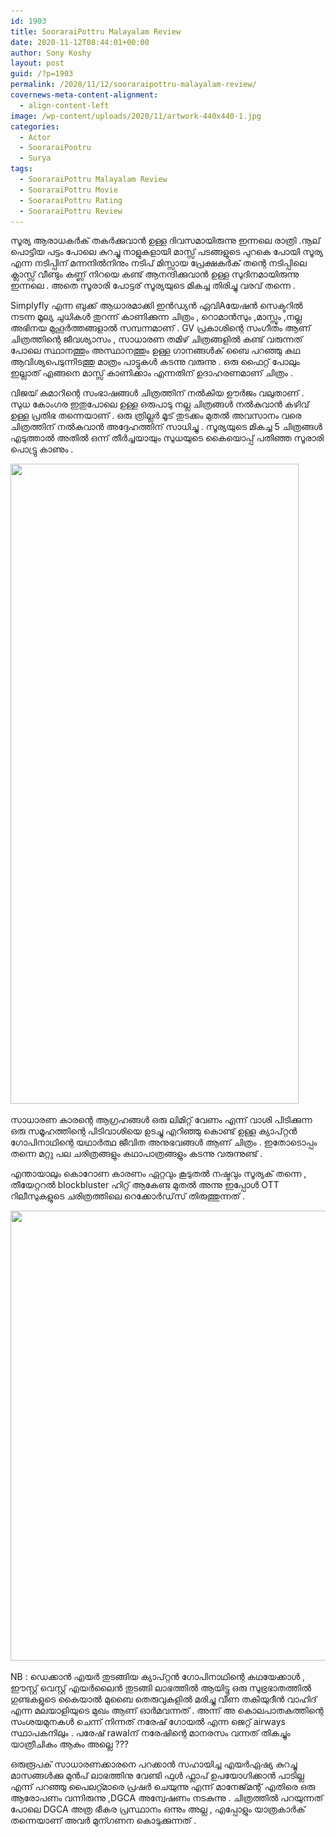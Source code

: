 ```yaml
---
id: 1903
title: SooraraiPottru Malayalam Review
date: 2020-11-12T08:44:01+00:00
author: Sony Koshy
layout: post
guid: /?p=1903
permalink: /2020/11/12/sooraraipottru-malayalam-review/
covernews-meta-content-alignment:
  - align-content-left
image: /wp-content/uploads/2020/11/artwork-440x440-1.jpg
categories:
  - Actor
  - SooraraiPootru
  - Surya
tags:
  - SooraraiPottru Malayalam Review
  - SooraraiPottru Movie
  - SooraraiPottru Rating
  - SooraraiPottru Review
---
```

സൂര്യ ആരാധകർക് തകർക്കുവാൻ ഉള്ള ദിവസമായിരുന്നു ഇന്നലെ രാത്രി .നൂല് പൊട്ടിയ പട്ടം പോലെ കുറച്ചു നാളുകളായി മാസ്സ് പടങ്ങളുടെ പുറകെ പോയി സൂര്യ എന്ന നടിപ്പിന് മന്നനിൽനിനും നടിപ് മിസ്സായ പ്രേക്ഷകർക് തന്റെ നടിപ്പിലെ ക്ലാസ്സ്‌ വീണ്ടും കണ്ണ് നിറയെ കണ്ട് ആനന്ദിക്കുവാൻ ഉള്ള സുദിനമായിരുന്നു ഇന്നലെ . അതെ സൂരാരി പോട്ടര് സൂര്യയുടെ മികച്ച തിരിച്ചു വരവ് തന്നെ .

Simplyfly എന്ന ബുക്ക് ആധാരമാക്കി ഇൻഡ്യൻ ഏവിAയേഷൻ സെക്ടറിൽ നടന്ന മൂല്യ ചുധികൾ തുറന്ന് കാണിക്കുന്ന ചിത്രം , റൊമാൻസും ,മാസ്സും ,നല്ല അഭിനയ മുഹൂർത്തങ്ങളാൽ സമ്പന്നമാണ് . GV പ്രകാശിന്റെ സംഗീതം ആണ് ചിത്രത്തിന്റെ ജീവശ്യാസം , സാധാരണ തമിഴ് ചിത്രങ്ങളിൽ കണ്ട് വരുന്നത് പോലെ സ്ഥാനത്തും അസ്ഥാനത്തും ഉള്ള ഗാനങ്ങൾക് ബൈ പറഞ്ഞു കഥ ആവിശ്യപെടുന്നിടത്തു മാത്രം പാട്ടുകൾ കടന്നു വരുന്നു . ഒരു ഫൈറ്റ്‌ പോലും ഇല്ലാത് എങ്ങനെ മാസ്സ് കാണിക്കാം എന്നതിന് ഉദാഹരണമാണ് ചിത്രം .

വിജയ് കുമാറിന്റെ സംഭാഷങ്ങൾ ചിത്രത്തിന് നൽകിയ ഊർജം വലുതാണ് . സുധ കോംഗര ഇതുപോലെ ഉള്ള ഒരുപാടു നല്ല ചിത്രങ്ങൾ നൽകുവാൻ കഴിവ് ഉള്ള പ്രതിഭ തന്നെയാണ് . ഒരു ത്രില്ലർ മൂട് തുടക്കം മുതൽ അവസാനം വരെ ചിത്രത്തിന് നൽകുവാൻ അദ്ദേഹത്തിന് സാധിച്ചു . സൂര്യയുടെ മികച്ച 5 ചിത്രങ്ങൾ എടുത്താൽ അതിൽ ഒന്ന് തീർച്ചയായും സുധയുടെ കൈയൊപ്പ്‌ പതിഞ്ഞ സൂരാരി പൊട്ട്രു കാണും .

<img loading="lazy" width="461" height="1024" src="/wp-content/uploads/2020/11/FB_IMG_1605152837391-461x1024.jpg" alt="" class="wp-image-1901" srcset="/wp-content/uploads/2020/11/FB_IMG_1605152837391-461x1024.jpg 461w, /wp-content/uploads/2020/11/FB_IMG_1605152837391-135x300.jpg 135w, /wp-content/uploads/2020/11/FB_IMG_1605152837391.jpg 540w" sizes="(max-width: 461px) 100vw, 461px" />  

സാധാരണ കാരന്റെ ആഗ്രഹങ്ങൾ ഒരു ലിമിറ്റ്‌ വേണം എന്ന് വാശി പിടിക്കുന്ന ഒരു സമൂഹത്തിന്റെ പിടിവാശിയെ ഉടച്ചു എറിഞ്ഞു കൊണ്ട് ഉള്ള ക്യാപ്റ്റൻ ഗോപിനാഥിന്റെ യഥാർത്ഥ ജീവിത അനുഭവങ്ങൾ ആണ് ചിത്രം . ഇതോടൊപ്പം തന്നെ മറ്റു പല ചരിത്രങ്ങളും കഥാപാത്രങ്ങളും കടന്നു വരുന്നുണ്ട് .

എന്തായാലും കൊറോണ കാരണം ഏറ്റവും കൂടുതൽ നഷ്ടവും സൂര്യക് തന്നെ , തീയേറ്ററൽ blockbluster ഹിറ്റ് ആകേണ്ട മുതൽ അന്നു ഇപ്പോൾ OTT റിലീസുകളുടെ ചരിത്രത്തിലെ റെക്കോർഡ്‌സ് തിരുത്തുന്നത് .



<img loading="lazy" width="720" height="720" src="/wp-content/uploads/2020/11/FB_IMG_1605152824520.jpg" alt="" class="wp-image-1900" srcset="/wp-content/uploads/2020/11/FB_IMG_1605152824520.jpg 720w, /wp-content/uploads/2020/11/FB_IMG_1605152824520-300x300.jpg 300w, /wp-content/uploads/2020/11/FB_IMG_1605152824520-150x150.jpg 150w" sizes="(max-width: 720px) 100vw, 720px" />  

NB : ഡെക്കാൻ എയർ തുടങ്ങിയ ക്യാപ്റ്റൻ ഗോപിനാഥിന്റെ കഥയേക്കാൾ , ഈസ്റ്റ് വെസ്റ്റ് എയർലൈൻ തുടങ്ങി ലാഭത്തിൽ ആയിട്ടു ഒരു സുഭ്രഭാതത്തിൽ ഗുണ്ടകളുടെ കൈയാൽ മുബൈ തെരുവുകളിൽ മരിച്ചു വീണ തകിയുദീൻ വാഹിദ് എന്ന മലയാളിയുടെ മുഖം ആണ് ഓർമവന്നത് . അന്ന് അ കൊലപാതകത്തിന്റെ സംശയമുനകൾ ചെന്ന് നിന്നത് നരേഷ് ഗോയൽ എന്ന ജെറ്റ് airways സ്ഥാപകനിലും . പരേഷ് rawalന് നരേഷിന്റെ മാനരസം വന്നത് തികച്ചും യാത്രീചികം ആകും അല്ലെ ???

ഒരുരൂപക് സാധാരണക്കാരനെ പറക്കാൻ സഹായിച്ച എയർഏഷ്യ കുറച്ചു മാസങ്ങൾക്കു മുൻപ് ലാഭത്തിനു വേണ്ടി ഫുൾ ഫ്ലാപ് ഉപയോഗിക്കാൻ പാടില്ല എന്ന് പറഞ്ഞു പൈലറ്റ്മാരെ പ്രഷർ ചെയുന്നു എന്ന് മാനേജ്‌മന്റ് എതിരെ ഒരു ആരോപണം വന്നിരുന്നു ,DGCA അന്വേഷണം നടകുന്നു . ചിത്രത്തിൽ പറയുന്നത്‌ പോലെ DGCA അത്ര ഭീകര പ്രസ്ഥാനം ഒന്നും അല്ല , എപ്പോളും യാത്രകാർക് തന്നെയാണ് അവർ മുന്ഗണന കൊടുക്കുന്നത് .